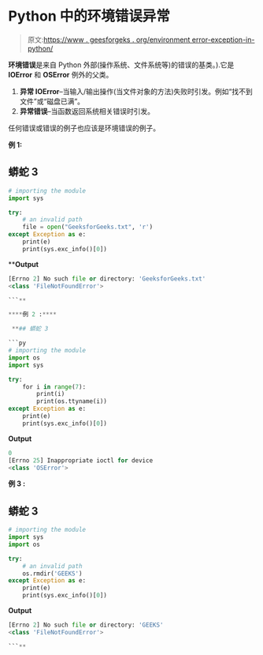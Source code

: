 # Python 中的环境错误异常

> 原文:[https://www . geesforgeks . org/environment error-exception-in-python/](https://www.geeksforgeeks.org/environmenterror-exception-in-python/)

**环境错误**是来自 Python 外部(操作系统、文件系统等)的错误的基类。).它是 **IOError** 和 **OSError** 例外的父类。

1.  **异常 IOError**–当输入/输出操作(当文件对象的方法)失败时引发。例如“找不到文件”或“磁盘已满”。
2.  **异常错误**–当函数返回系统相关错误时引发。

任何错误或错误的例子也应该是环境错误的例子。

**例 1:**

## **蟒蛇 3**

```py
# importing the module
import sys

try:
    # an invalid path
    file = open("GeeksforGeeks.txt", 'r')
except Exception as e:
    print(e)
    print(sys.exc_info()[0])
```

****Output**

```py
[Errno 2] No such file or directory: 'GeeksforGeeks.txt'
<class 'FileNotFoundError'>

```** 

****例 2 :****

 **## 蟒蛇 3

```py
# importing the module
import os
import sys

try:
    for i in range(7):
        print(i)
        print(os.ttyname(i))
except Exception as e:
    print(e)
    print(sys.exc_info()[0])
```

**Output**

```py
0
[Errno 25] Inappropriate ioctl for device
<class 'OSError'>

```

**例 3 :**

## 蟒蛇 3

```py
# importing the module
import sys
import os

try:
    # an invalid path
    os.rmdir('GEEKS')
except Exception as e:
    print(e)
    print(sys.exc_info()[0])
```

**Output**

```py
[Errno 2] No such file or directory: 'GEEKS'
<class 'FileNotFoundError'>

```**